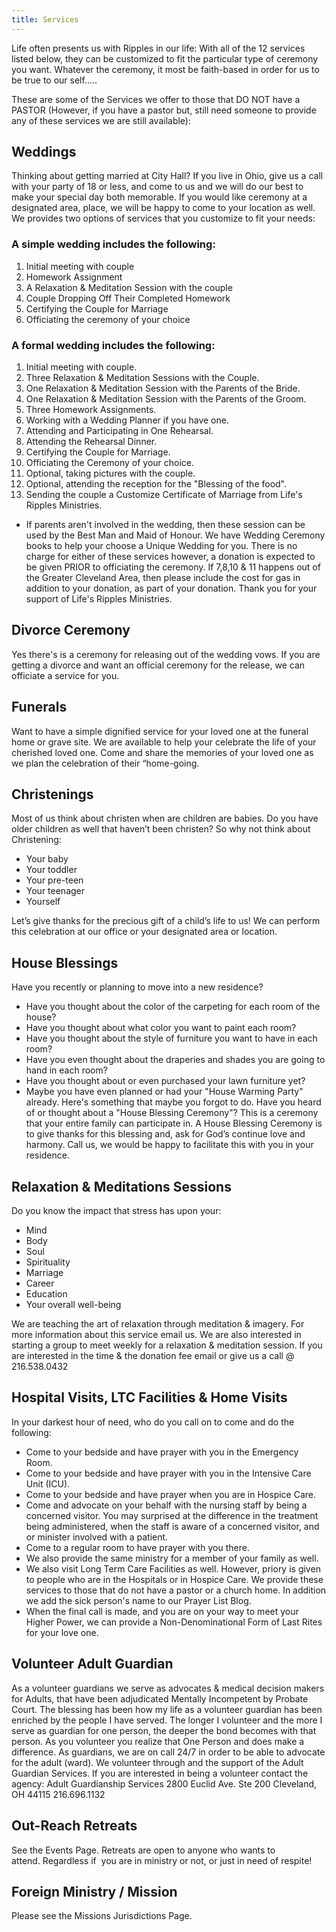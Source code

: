 ```yaml
---
title: Services
---
```


Life often presents us with Ripples in our life: With all of the 12 services listed below, they can be customized to fit the particular type of ceremony you want. Whatever the ceremony, it most be faith-based in order for us to be true to our self.....

These are some of the Services we offer to those that DO NOT have a PASTOR (However, if you have a pastor but, still need someone to provide any of these services we are still available):
 
## Weddings
Thinking about getting married at City Hall? If you live in Ohio, give us a call with your party of 18 or less, and come to us and we will do our best to make your special day both memorable. If you would like ceremony at a designated area, place, we will be happy to come to your location as well. We provides two options of services that you customize to fit your needs:

### A simple wedding includes the following:
1. Initial meeting with couple
2. Homework Assignment
3. A Relaxation & Meditation Session with the couple
4. Couple Dropping Off Their Completed Homework
5. Certifying the Couple for Marriage
6. Officiating the ceremony of your choice

### A formal wedding includes the following:
1. Initial meeting with couple.
2. Three Relaxation & Meditation Sessions with the Couple.
3. One Relaxation & Meditation Session with the Parents of the Bride.
4. One Relaxation & Meditation Session with the Parents of the Groom.
5. Three Homework Assignments.
6. Working with a Wedding Planner if you have one.
7. Attending and Participating in One Rehearsal.
8. Attending the Rehearsal Dinner.
9. Certifying the Couple for Marriage.
10. Officiating the Ceremony of your choice.
11. Optional, taking pictures with the couple.
12. Optional, attending the reception for the "Blessing of the food".
13. Sending the couple a Customize Certificate of Marriage from Life's Ripples Ministries.

* If parents aren't involved in the wedding, then these session can be used by the Best Man and Maid of Honour.
We have Wedding Ceremony books to help your choose a Unique Wedding for you. There is no charge for either of these services however, a donation is expected to be given PRIOR to officiating the ceremony. If 7,8,10 & 11 happens out of the Greater Cleveland Area, then please include the cost for gas in addition to your donation, as part of your donation. Thank you for your support of Life's Ripples Ministries.

## Divorce Ceremony
Yes there's is a ceremony for releasing out of the wedding vows. If you are getting a divorce and want an official ceremony for the release, we can officiate a service for you.
 
## Funerals
Want to have a simple dignified service for your loved one at the funeral home or grave site. We are available to help your celebrate the life of your cherished loved one. Come and share the memories of your loved one as we plan the celebration of their “home-going.
 
## Christenings
Most of us think about christen when are children are babies. Do you have older children as well that haven’t been christen? So why not think about Christening:
* Your baby
* Your toddler
* Your pre-teen
* Your teenager
* Yourself

Let’s give thanks for the precious gift of a child’s life to us! We can perform this celebration at our office or your designated area or location.
 
## House Blessings
Have you recently or planning to move into a new residence?
* Have you thought about the color of the carpeting for each room of the house?
* Have you thought about what color you want to paint each room?
* Have you thought about the style of furniture you want to have in each room?
* Have you even thought about the draperies and shades you are going to hand in each room?
* Have you thought about or even purchased your lawn furniture yet?
* Maybe you have even planned or had your "House Warming Party" already. Here's something that maybe you forgot to do. Have you heard of or thought about a "House Blessing Ceremony"? This is a ceremony that your entire family can participate in. A House Blessing Ceremony is to give thanks for this blessing and, ask for God’s continue love and harmony. Call us, we would be happy to facilitate this with you in your residence.

## Relaxation & Meditations Sessions
Do you know the impact that stress has upon your:
* Mind
* Body
* Soul
* Spirituality
* Marriage
* Career
* Education
* Your overall well-being

We are teaching the art of relaxation through meditation & imagery. For more information about this service email us. We are also interested in starting a group to meet weekly for a relaxation & meditation session. If you are interested in the time & the donation fee email or give us a call @ 216.538.0432

## Hospital Visits, LTC Facilities & Home Visits
In your darkest hour of need, who do you call on to come and do the following:
* Come to your bedside and have prayer with you in the Emergency Room.
* Come to your bedside and have prayer with you in the Intensive Care Unit (ICU).
* Come to your bedside and have prayer when you are in Hospice Care.
* Come and advocate on your behalf with the nursing staff by being a concerned visitor. You may surprised at the difference in the treatment being administered, when the staff is aware of a concerned visitor, and or minister involved with a patient.
* Come to a regular room to have prayer with you there.
* We also provide the same ministry for a member of your family as well.
* We also visit Long Term Care Facilities as well. However, priory is given to people who are in the Hospitals or in Hospice Care. We provide these services to those that do not have a pastor or a church home. In addition we add the sick person's name to our Prayer List Blog.
* When the final call is made, and you are on your way to meet your Higher Power, we can provide a Non-Denominational Form of Last Rites for your love one.

## Volunteer Adult Guardian
As a volunteer guardians we serve as advocates & medical decision makers for Adults, that have been adjudicated Mentally Incompetent by Probate Court. The blessing has been how my life as a volunteer guardian has been enriched by the people I have served. The longer I volunteer and the more I serve as guardian for one person, the deeper the bond becomes with that person. As you volunteer you realize that One Person and does make a difference. As guardians, we are on call 24/7 in order to be able to advocate for the adult (ward). We volunteer through and the support of the Adult Guardian Services. If you are interested in being a volunteer contact the agency: Adult Guardianship Services 2800 Euclid Ave. Ste 200 Cleveland, OH 44115 216.696.1132

## Out-Reach Retreats
See the Events Page. Retreats are open to anyone who wants to attend. Regardless if  you are in ministry or not, or just in need of respite!

## Foreign Ministry / Mission
Please see the Missions Jurisdictions Page.
